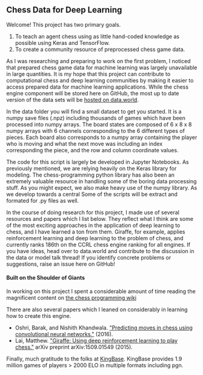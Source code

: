 ## Chess Data for Deep Learning

Welcome!  This project has two primary goals.  

1.  To teach an agent chess using as little hand-coded knowledge as possible using Keras and TensorFlow.  
2.  To create a community resource of preprocessed chess game data.

As I was researching and preparing to work on the first problem, I noticed that prepared chess game data for machine learning was largely unavailable in large quantities.  It is my hope that this project can contribute to computational chess and deep learning communities by making it easier to access prepared data for machine learning applications.  While the chess engine component will be stored here on GitHub,  the most up to date version of the data sets will be [hosted on data.world](https://data.world/mrklees/deep-convolutional-chess). 

In the data folder you will find a small dataset to get you started.  It is a numpy save files (.npz) including thousands of games which have been processed into numpy arrays. The board states are composed of 6 x 8 x 8 numpy arrays with 6 channels corresponding to the 6 different types of pieces. Each board also corresponds to a numpy array containing the player who is moving and what the next move was including an index corresponding the piece, and the row and column coordinate values. 

The code for this script is largely be developed in Jupyter Notebooks.  As previously mentioned, we are relying heavily on the Keras library for modeling.  The chess-programming python library has also been an extremely valuable resource in handling some of the boring data processing stuff.  As you might expect, we also make heavy use of the numpy library.  As we develop towards a central  Some of the scripts will be extract and formated for .py files as well.

In the course of doing research for this project, I made use of several resources and papers which I list below. They reflect what I think are some of the most exciting approaches in the application of deep learning to chess, and I have learned a ton from them. Giraffe, for example, applies reinforcement learning and deep learning to the problem of chess, and currently ranks 186th on the CCRL chess engine ranking for all engines. If you have ideas, head over to data.world and contribute to the discussion in the data or model talk thread! If you identify concrete problems or suggestions, raise an issue here on GitHub!

#### Built on the Shoulder of Giants
In working on this project I spent a considerable amount of time reading the magnificent content on [the chess programming wiki](https://chessprogramming.wikispaces.com/)

There are also several papers which I leaned on considerably in learning how to create this engine.

*  Oshri, Barak, and Nishith Khandwala. ["Predicting moves in chess using convolutional neural networks."](http://cs231n.stanford.edu/reports/2015/pdfs/ConvChess.pdf) (2016). 
*  Lai, Matthew. ["Giraffe: Using deep reinforcement learning to play chess."](https://arxiv.org/abs/1509.01549) arXiv preprint arXiv:1509.01549 (2015).

Finally, much gratitude to the folks at [KingBase](kingbase-chess.net). KingBase provides 1.9 million games of players > 2000 ELO in multiple formats including pgn.